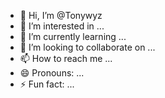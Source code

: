 - 👋 Hi, I’m @Tonywyz
- 👀 I’m interested in ...
- 🌱 I’m currently learning ...
- 💞️ I’m looking to collaborate on ...
- 📫 How to reach me ...
- 😄 Pronouns: ...
- ⚡ Fun fact: ...

<!---
Tonywyz/Tonywyz is a ✨ special ✨ repository because its `README.md` (this file) appears on your GitHub profile.
You can click the Preview link to take a look at your changes.
--->
